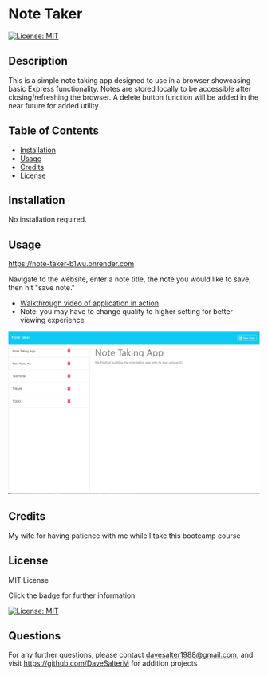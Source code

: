 
  
  # Note Taker

  [![License: MIT](https://img.shields.io/badge/License-MIT-yellow.svg)](https://opensource.org/licenses/MIT)

  ## Description

  This is a simple note taking app designed to use in a browser showcasing basic Express functionality. Notes are stored locally to be accessible after closing/refreshing the browser. A delete button function will be added in the near future for added utility

  ## Table of Contents

  - [Installation](#installation)
  - [Usage](#usage)
  - [Credits](#credits)
  - [License](#license)

  ## Installation

  No installation required.

  ## Usage

  https://note-taker-b1wu.onrender.com

   Navigate to the website, enter a note title, the note you would like to save, then hit "save note."

   - [Walkthrough video of application in action](https://drive.google.com/file/d/1UDEe7Tvfdyu_A9x96ZiWgKXqPWJFlM9j/view?usp=sharing)
  - Note: you may have to change quality to higher setting for better viewing experience

  ![](./public/assets/images/screenshot.png)
  
  ## Credits 

  My wife for having patience with me while I take this bootcamp course

  ## License

  MIT License 

  Click the badge for further information

  [![License: MIT](https://img.shields.io/badge/License-MIT-yellow.svg)](https://opensource.org/licenses/MIT)

  ## Questions
  
  For any further questions, please contact davesalter1988@gmail.com, and visit https://github.com/DaveSalterM for addition projects
